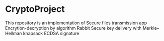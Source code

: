 # CryptoProject

This repository is an implementation of Secure files transmission app 
Encrytion-decryption by algorithm Rabbit
Secure key delivery with Merkle–Hellman knapsack 
ECDSA signature
